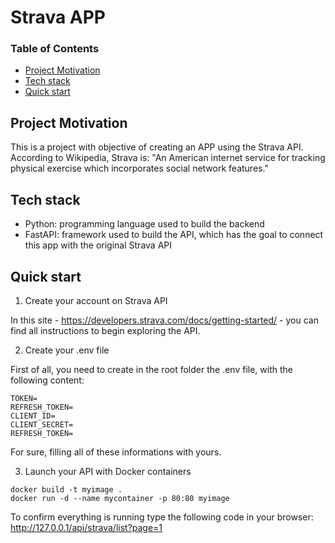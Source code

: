 # Strava APP
 
### Table of Contents
 
- [Project Motivation](#motivation)
- [Tech stack](#tech)
- [Quick start](#installation)
 
 
## Project Motivation<a name="motivation"></a>
 
This is a project with objective of creating an APP using the Strava API. According to Wikipedia, Strava is: "An American internet service for tracking physical exercise which incorporates social network features."
 
## Tech stack <a name="tech"></a>
- Python: programming language used to build the backend
- FastAPI: framework used to build the API, which has the goal to connect this app with the original Strava API
 
## Quick start <a name="installation"></a>
 
1. Create your account on Strava API
 
In this site - https://developers.strava.com/docs/getting-started/ - you can find all instructions to begin exploring the API.
 
2. Create your .env file
 
First of all, you need to create in the root folder the .env file, with the following content:
```
TOKEN=
REFRESH_TOKEN=
CLIENT_ID=
CLIENT_SECRET=
REFRESH_TOKEN=
```
For sure, filling all of these informations with yours.
 
3. Launch your API with Docker containers
```
docker build -t myimage .
docker run -d --name mycontainer -p 80:80 myimage
```
 
To confirm everything is running type the following code in your browser: http://127.0.0.1/api/strava/list?page=1
 
 
 
 
 
 


